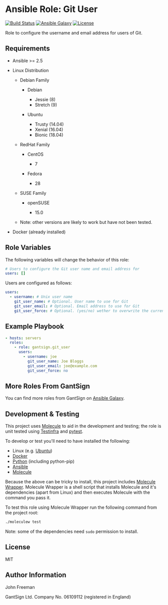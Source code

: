 Ansible Role: Git User
======================

[![Build Status](https://travis-ci.com/gantsign/ansible_role_git_user.svg?branch=master)](https://travis-ci.com/gantsign/ansible_role_git_user)
[![Ansible Galaxy](https://img.shields.io/badge/ansible--galaxy-gantsign.git__user-blue.svg)](https://galaxy.ansible.com/gantsign/git_user)
[![License](https://img.shields.io/badge/license-MIT-blue.svg)](https://raw.githubusercontent.com/gantsign/ansible_role_git_user/master/LICENSE)

Role to configure the username and email address for users of Git.

Requirements
------------

* Ansible >= 2.5

* Linux Distribution

    * Debian Family

        * Debian

            * Jessie (8)
            * Stretch (9)

        * Ubuntu

            * Trusty (14.04)
            * Xenial (16.04)
            * Bionic (18.04)

    * RedHat Family

        * CentOS

            * 7

        * Fedora

            * 28

    * SUSE Family

        * openSUSE

            * 15.0

    * Note: other versions are likely to work but have not been tested.

* Docker (already installed)

Role Variables
--------------

The following variables will change the behavior of this role:

```yaml
# Users to configure the Git user name and email address for
users: []
```

Users are configured as follows:

```yaml
users:
  - username: # Unix user name
    git_user_name: # Optional. User name to use for Git
    git_user_email: # Optional. Email address to use for Git
    git_user_force: # Optional. (yes/no) wether to overwrite the current values
```

Example Playbook
----------------

```yaml
- hosts: servers
  roles:
    - role: gantsign.git_user
      users:
        - username: joe
          git_user_name: Joe Bloggs
          git_user_email: joe@example.com
          git_user_force: no
```

More Roles From GantSign
------------------------

You can find more roles from GantSign on
[Ansible Galaxy](https://galaxy.ansible.com/gantsign).

Development & Testing
---------------------

This project uses [Molecule](http://molecule.readthedocs.io/) to aid in the
development and testing; the role is unit tested using
[Testinfra](http://testinfra.readthedocs.io/) and
[pytest](http://docs.pytest.org/).

To develop or test you'll need to have installed the following:

* Linux (e.g. [Ubuntu](http://www.ubuntu.com/))
* [Docker](https://www.docker.com/)
* [Python](https://www.python.org/) (including python-pip)
* [Ansible](https://www.ansible.com/)
* [Molecule](http://molecule.readthedocs.io/)

Because the above can be tricky to install, this project includes
[Molecule Wrapper](https://github.com/gantsign/molecule-wrapper). Molecule
Wrapper is a shell script that installs Molecule and it's dependencies (apart
from Linux) and then executes Molecule with the command you pass it.

To test this role using Molecule Wrapper run the following command from the
project root:

```bash
./moleculew test
```

Note: some of the dependencies need `sudo` permission to install.

License
-------

MIT

Author Information
------------------

John Freeman

GantSign Ltd.
Company No. 06109112 (registered in England)
